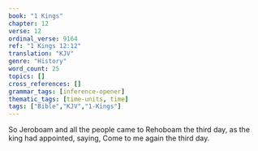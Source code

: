 ```yaml
---
book: "1 Kings"
chapter: 12
verse: 12
ordinal_verse: 9164
ref: "1 Kings 12:12"
translation: "KJV"
genre: "History"
word_count: 25
topics: []
cross_references: []
grammar_tags: [inference-opener]
thematic_tags: [time-units, time]
tags: ["Bible","KJV","1-Kings"]
---
```

So Jeroboam and all the people came to Rehoboam the third day, as the king had appointed, saying, Come to me again the third day.
